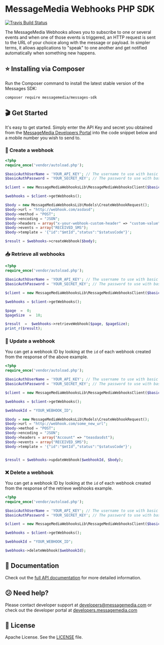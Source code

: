 # MessageMedia Webhooks PHP SDK
[![Travis Build Status](https://api.travis-ci.org/messagemedia/webhooks-php-sdk.svg?branch=master)](https://travis-ci.org/messagemedia/webhooks-php-sdk)

The MessageMedia Webhooks allows you to subscribe to one or several events and when one of those events is triggered, an HTTP request is sent to the URL of your choice along with the message or payload. In simpler terms, it allows applications to "speak" to one another and get notified automatically when something new happens.

## ⭐️ Installing via Composer
Run the Composer command to install the latest stable version of the Messages SDK:
```
composer require messagemedia/messages-sdk
```

## 🎬 Get Started
It's easy to get started. Simply enter the API Key and secret you obtained from the [MessageMedia Developers Portal](https://developers.messagemedia.com) into the code snippet below and a mobile number you wish to send to.

### 🚀 Create a webhook
```php
<?php
require_once('vendor/autoload.php');

$basicAuthUserName = 'YOUR_API_KEY'; // The username to use with basic authentication
$basicAuthPassword = 'YOUR_SECRET_KEY'; // The password to use with basic authentication

$client = new MessageMediaWebhooksLib\MessageMediaWebhooksClient($basicAuthUserName, $basicAuthPassword);

$webhooks = $client->getWebhooks();

$body = new MessageMediaWebhooksLib\Models\CreateWebhookRequest();
$body->url = "http://webhook.com/asdasd";
$body->method = "POST";
$body->encoding = "JSON";
$body->headers = array("x-your-webhook-custom-header" => "custom-value");
$body->events = array("RECEIVED_SMS");
$body->template = '{"id":"$mtId","status":"$statusCode"}';

$result = $webhooks->createWebhook($body);
```

### 📥 Retrieve all webhooks
```php
<?php
require_once('vendor/autoload.php');

$basicAuthUserName = 'YOUR_API_KEY'; // The username to use with basic authentication
$basicAuthPassword = 'YOUR_SECRET_KEY'; // The password to use with basic authentication

$client = new MessageMediaWebhooksLib\MessageMediaWebhooksClient($basicAuthUserName, $basicAuthPassword);

$webhooks = $client->getWebhooks();

$page  =  0;
$pageSize  =  10;

$result  =  $webhooks->retrieveWebhook($page, $pageSize);
print_r($result);
```

### 🔄 Update a webhook
You can get a webhook ID by looking at the `id` of each webhook created from the response of the above example.
```php
<?php
require_once('vendor/autoload.php');

$basicAuthUserName = 'YOUR_API_KEY'; // The username to use with basic authentication
$basicAuthPassword = 'YOUR_SECRET_KEY'; // The password to use with basic authentication

$client = new MessageMediaWebhooksLib\MessageMediaWebhooksClient($basicAuthUserName, $basicAuthPassword);

$webhooks = $client->getWebhooks();

$webhookId = "YOUR_WEBHOOK_ID";

$body = new MessageMediaWebhooksLib\Models\CreateWebhookRequest();
$body->url = "http://webhook.com/some_new_url";
$body->method = "POST";
$body->encoding = "JSON";
$body->headers = array("Account" => "teasdasdst");
$body->events = array("RECEIVED_SMS");
$body->template = '{"id":"$mtId","status":"$statusCode"}';


$result = $webhooks->updateWebhook($webhookId, $body);
```

### ❌ Delete a webhook
You can get a webhook ID by looking at the `id` of each webhook created from the response of the retrieve webhooks example.
```php
<?php
require_once('vendor/autoload.php');

$basicAuthUserName = 'YOUR_API_KEY'; // The username to use with basic authentication
$basicAuthPassword = 'YOUR_SECRET_KEY'; // The password to use with basic authentication

$client = new MessageMediaWebhooksLib\MessageMediaWebhooksClient($basicAuthUserName, $basicAuthPassword);

$webhooks = $client->getWebhooks();

$webhookId = "YOUR_WEBHOOK_ID";

$webhooks->deleteWebhook($webhookId);
```

## 📕 Documentation
Check out the [full API documentation](DOCUMENTATION.md) for more detailed information.

## 😕 Need help?
Please contact developer support at developers@messagemedia.com or check out the developer portal at [developers.messagemedia.com](https://developers.messagemedia.com/)

## 📃 License
Apache License. See the [LICENSE](LICENSE) file.
